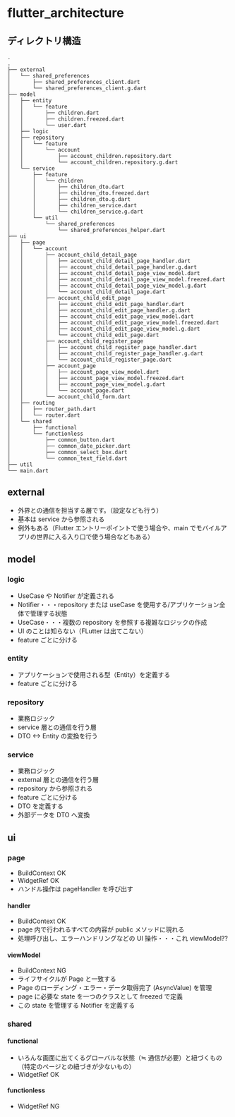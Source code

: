 # flutter_architecture

## ディレクトリ構造

```
.
.
├── external
│   └── shared_preferences
│       ├── shared_preferences_client.dart
│       └── shared_preferences_client.g.dart
├── model
│   ├── entity
│   │   └── feature
│   │       ├── children.dart
│   │       ├── children.freezed.dart
│   │       └── user.dart
│   ├── logic
│   ├── repository
│   │   └── feature
│   │       └── account
│   │           ├── account_children.repository.dart
│   │           └── account_children.repository.g.dart
│   └── service
│       ├── feature
│       │   └── children
│       │       ├── children_dto.dart
│       │       ├── children_dto.freezed.dart
│       │       ├── children_dto.g.dart
│       │       ├── children_service.dart
│       │       └── children_service.g.dart
│       └── util
│           └── shared_preferences
│               └── shared_preferences_helper.dart
├── ui
│   ├── page
│   │   └── account
│   │       ├── account_child_detail_page
│   │       │   ├── account_child_detail_page_handler.dart
│   │       │   ├── account_child_detail_page_handler.g.dart
│   │       │   ├── account_child_detail_page_view_model.dart
│   │       │   ├── account_child_detail_page_view_model.freezed.dart
│   │       │   ├── account_child_detail_page_view_model.g.dart
│   │       │   └── account_child_detail_page.dart
│   │       ├── account_child_edit_page
│   │       │   ├── account_child_edit_page_handler.dart
│   │       │   ├── account_child_edit_page_handler.g.dart
│   │       │   ├── account_child_edit_page_view_model.dart
│   │       │   ├── account_child_edit_page_view_model.freezed.dart
│   │       │   ├── account_child_edit_page_view_model.g.dart
│   │       │   └── account_child_edit_page.dart
│   │       ├── account_child_register_page
│   │       │   ├── account_child_register_page_handler.dart
│   │       │   ├── account_child_register_page_handler.g.dart
│   │       │   └── account_child_register_page.dart
│   │       ├── account_page
│   │       │   ├── account_page_view_model.dart
│   │       │   ├── account_page_view_model.freezed.dart
│   │       │   ├── account_page_view_model.g.dart
│   │       │   └── account_page.dart
│   │       └── account_child_form.dart
│   ├── routing
│   │   ├── router_path.dart
│   │   └── router.dart
│   └── shared
│       ├── functional
│       └── functionless
│           ├── common_button.dart
│           ├── common_date_picker.dart
│           ├── common_select_box.dart
│           └── common_text_field.dart
├── util
└── main.dart
```

## external

- 外界との通信を担当する層です。（設定なども行う）
- 基本は service から参照される
- 例外もある（Flutter エントリーポイントで使う場合や、main でモバイルアプリの世界に入る入り口で使う場合などもある）

## model

### logic

- UseCase や Notifier が定義される
- Notifier・・・repository または useCase を使用する/アプリケーション全体で管理する状態
- UseCase・・・複数の repository を参照する複雑なロジックの作成
- UI のことは知らない（FLutter は出てこない）
- feature ごとに分ける

### entity

- アプリケーションで使用される型（Entity）を定義する
- feature ごとに分ける

### repository

- 業務ロジック
- service 層との通信を行う層
- DTO <-> Entity の変換を行う

### service

- 業務ロジック
- external 層との通信を行う層
- repository から参照される
- feature ごとに分ける
- DTO を定義する
- 外部データを DTO へ変換

## ui

### page

- BuildContext OK
- WidgetRef OK
- ハンドル操作は pageHandler を呼び出す

#### handler

- BuildContext OK
- page 内で行われるすべての内容が public メソッドに現れる
- 処理呼び出し、エラーハンドリングなどの UI 操作・・・これ viewModel??

#### viewModel

- BuildContext NG
- ライフサイクルが Page と一致する
- Page のローディング・エラー・データ取得完了 (AsyncValue) を管理
- page に必要な state を一つのクラスとして freezed で定義
- この state を管理する Notifier を定義する

### shared

#### functional

- いろんな画面に出てくるグローバルな状態（≒ 通信が必要）と紐づくもの（特定のページとの紐づきが少ないもの）
- WidgetRef OK

#### functionless

- WidgetRef NG

